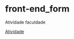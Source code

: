 # front-end_form
 Atividade faculdade

<a href="https://github.com/Pedroluis1/Atividades-faculdade/blob/main/front-end_form/pesquisa.html" target='_blank'>Atividade</a>